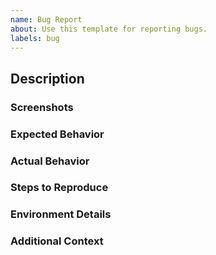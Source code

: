```yaml
---
name: Bug Report
about: Use this template for reporting bugs.
labels: bug
---
```


## Description

<!-- Provide a clear and concise description of the issue or feature request -->

### Screenshots

<!-- If applicable, add screenshots to help explain the issue -->

### Expected Behavior

<!-- What did you expect to happen? -->

### Actual Behavior

<!-- What actually happened? If applicable, add screenshots to help explain the issue -->

### Steps to Reproduce

<!--
Please provide detailed steps for reproducing the issue.

1. Step 1
2. Step 2
3. Step 3
-->

### Environment Details

<!-- Provide any applicable details about your environment, such as:

- Browser Version
- Operating System
- Relevant software versions (Node, etc.)
-->

### Additional Context

<!-- Add any other information or comments that might be helpful -->
